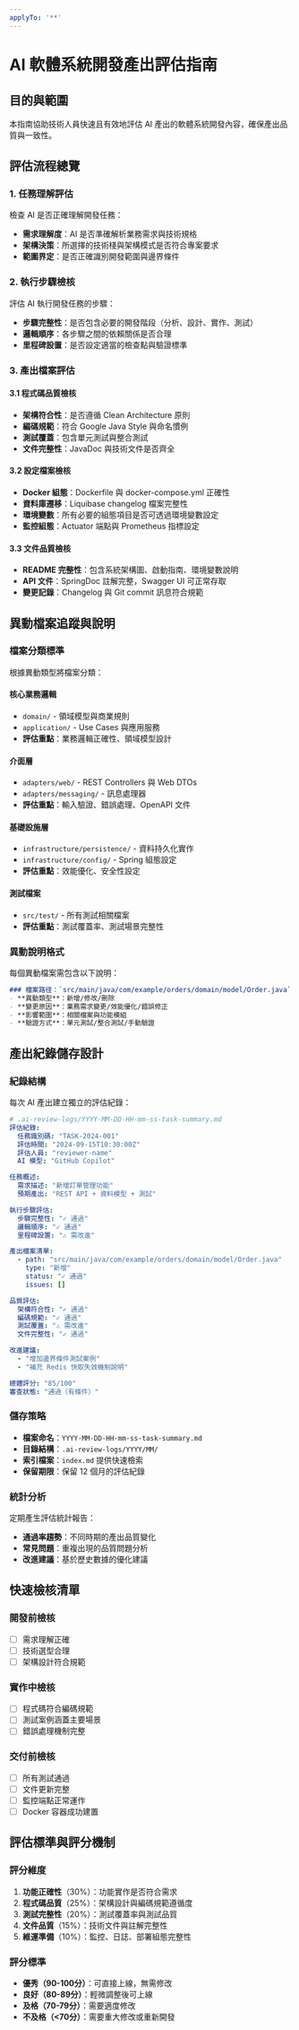 ```yaml
---
applyTo: '**'
---
```

# AI 軟體系統開發產出評估指南

## 目的與範圍
本指南協助技術人員快速且有效地評估 AI 產出的軟體系統開發內容，確保產出品質與一致性。

## 評估流程總覽

### 1. 任務理解評估
檢查 AI 是否正確理解開發任務：
- **需求理解度**：AI 是否準確解析業務需求與技術規格
- **架構決策**：所選擇的技術棧與架構模式是否符合專案要求
- **範圍界定**：是否正確識別開發範圍與邊界條件

### 2. 執行步驟檢核
評估 AI 執行開發任務的步驟：
- **步驟完整性**：是否包含必要的開發階段（分析、設計、實作、測試）
- **邏輯順序**：各步驟之間的依賴關係是否合理
- **里程碑設置**：是否設定適當的檢查點與驗證標準

### 3. 產出檔案評估

#### 3.1 程式碼品質檢核
- **架構符合性**：是否遵循 Clean Architecture 原則
- **編碼規範**：符合 Google Java Style 與命名慣例
- **測試覆蓋**：包含單元測試與整合測試
- **文件完整性**：JavaDoc 與技術文件是否齊全

#### 3.2 設定檔案檢核
- **Docker 組態**：Dockerfile 與 docker-compose.yml 正確性
- **資料庫遷移**：Liquibase changelog 檔案完整性
- **環境變數**：所有必要的組態項目是否可透過環境變數設定
- **監控組態**：Actuator 端點與 Prometheus 指標設定

#### 3.3 文件品質檢核
- **README 完整性**：包含系統架構圖、啟動指南、環境變數說明
- **API 文件**：SpringDoc 註解完整，Swagger UI 可正常存取
- **變更記錄**：Changelog 與 Git commit 訊息符合規範

## 異動檔案追蹤與說明

### 檔案分類標準
根據異動類型將檔案分類：

#### 核心業務邏輯
- `domain/` - 領域模型與商業規則
- `application/` - Use Cases 與應用服務
- **評估重點**：業務邏輯正確性、領域模型設計

#### 介面層
- `adapters/web/` - REST Controllers 與 Web DTOs
- `adapters/messaging/` - 訊息處理器
- **評估重點**：輸入驗證、錯誤處理、OpenAPI 文件

#### 基礎設施層
- `infrastructure/persistence/` - 資料持久化實作
- `infrastructure/config/` - Spring 組態設定
- **評估重點**：效能優化、安全性設定

#### 測試檔案
- `src/test/` - 所有測試相關檔案
- **評估重點**：測試覆蓋率、測試場景完整性

### 異動說明格式
每個異動檔案需包含以下說明：
```markdown
### 檔案路径：`src/main/java/com/example/orders/domain/model/Order.java`
- **異動類型**：新增/修改/刪除
- **變更原因**：業務需求變更/效能優化/錯誤修正
- **影響範圍**：相關檔案與功能模組
- **驗證方式**：單元測試/整合測試/手動驗證
```

## 產出紀錄儲存設計

### 紀錄結構
每次 AI 產出建立獨立的評估紀錄：

```yaml
# .ai-review-logs/YYYY-MM-DD-HH-mm-ss-task-summary.md
評估紀錄:
  任務識別碼: "TASK-2024-001"
  評估時間: "2024-09-15T10:30:00Z"
  評估人員: "reviewer-name"
  AI 模型: "GitHub Copilot"

任務概述:
  需求描述: "新增訂單管理功能"
  預期產出: "REST API + 資料模型 + 測試"

執行步驟評估:
  步驟完整性: "✓ 通過"
  邏輯順序: "✓ 通過"
  里程碑設置: "⚠ 需改進"

產出檔案清單:
  - path: "src/main/java/com/example/orders/domain/model/Order.java"
    type: "新增"
    status: "✓ 通過"
    issues: []

品質評估:
  架構符合性: "✓ 通過"
  編碼規範: "✓ 通過"
  測試覆蓋: "⚠ 需改進"
  文件完整性: "✓ 通過"

改進建議:
  - "增加邊界條件測試案例"
  - "補充 Redis 快取失效機制說明"

總體評分: "85/100"
審查狀態: "通過（有條件）"
```

### 儲存策略
- **檔案命名**：`YYYY-MM-DD-HH-mm-ss-task-summary.md`
- **目錄結構**：`.ai-review-logs/YYYY/MM/`
- **索引檔案**：`index.md` 提供快速檢索
- **保留期限**：保留 12 個月的評估紀錄

### 統計分析
定期產生評估統計報告：
- **通過率趨勢**：不同時期的產出品質變化
- **常見問題**：重複出現的品質問題分析
- **改進建議**：基於歷史數據的優化建議

## 快速檢核清單

### 開發前檢核
- [ ] 需求理解正確
- [ ] 技術選型合理
- [ ] 架構設計符合規範

### 實作中檢核
- [ ] 程式碼符合編碼規範
- [ ] 測試案例涵蓋主要場景
- [ ] 錯誤處理機制完整

### 交付前檢核
- [ ] 所有測試通過
- [ ] 文件更新完整
- [ ] 監控端點正常運作
- [ ] Docker 容器成功建置

## 評估標準與評分機制

### 評分維度
1. **功能正確性**（30%）：功能實作是否符合需求
2. **程式碼品質**（25%）：架構設計與編碼規範遵循度
3. **測試完整性**（20%）：測試覆蓋率與測試品質
4. **文件品質**（15%）：技術文件與註解完整性
5. **維運準備**（10%）：監控、日誌、部署組態完整性

### 評分標準
- **優秀（90-100分）**：可直接上線，無需修改
- **良好（80-89分）**：輕微調整後可上線
- **及格（70-79分）**：需要適度修改
- **不及格（<70分）**：需要重大修改或重新開發